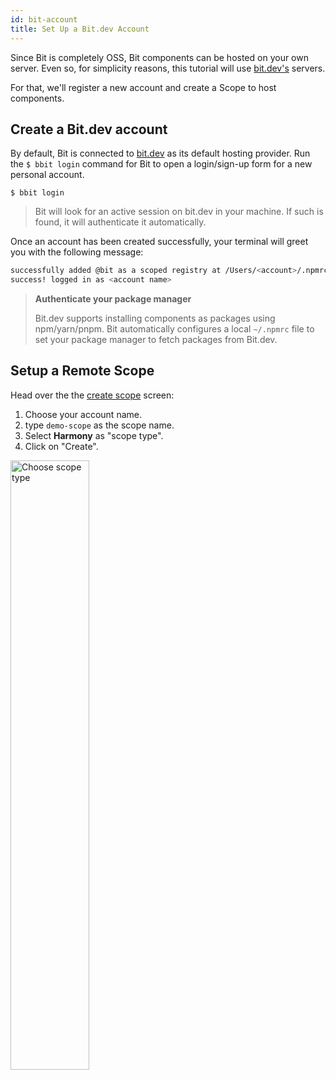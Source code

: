 ```yaml
---
id: bit-account
title: Set Up a Bit.dev Account
---
```


Since Bit is completely OSS, Bit components can be hosted on your own server. Even so, for simplicity reasons, this tutorial will use [bit.dev's](https://bit.dev) servers.

For that, we'll register a new account and create a Scope to host components.

## Create a Bit.dev account

By default, Bit is connected to [bit.dev](https://bit.dev) as its default hosting provider. Run the `$ bbit login` command for Bit to open a login/sign-up form for a new personal account.

```shell
$ bbit login
```

> Bit will look for an active session on bit.dev in your machine. If such is found, it will authenticate it automatically.

Once an account has been created successfully, your terminal will greet you with the following message:

```sh
successfully added @bit as a scoped registry at /Users/<account>/.npmrc
success! logged in as <account name>
```

> **Authenticate your package manager**
>
> Bit.dev supports installing components as packages using npm/yarn/pnpm. Bit automatically configures a local `~/.npmrc` file to set your package manager to fetch packages from Bit.dev.

## Setup a Remote Scope

Head over the the [create scope](https://bit.dev/~create-collection) screen:

1. Choose your account name.
1. type `demo-scope` as the scope name.
1. Select **Harmony** as "scope type".
1. Click on "Create".

<img src="/img/scope_type.png" alt="Choose scope type" width="50%" height="50%"></img>
